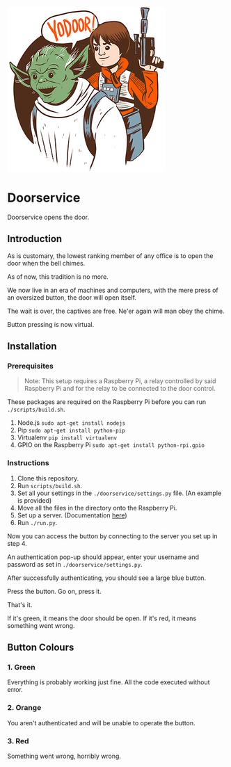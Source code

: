 ![Yodoor](yodoor.png)
# Doorservice

Doorservice opens the door.

## Introduction

As is customary, the lowest ranking member of any office is to open the door
when the bell chimes.

As of now, this tradition is no more.

We now live in an era of machines and computers, with the mere press of an
oversized button, the door will open itself.

The wait is over, the captives are free. Ne'er again will man obey the chime.

Button pressing is now virtual.

## Installation

### Prerequisites
>Note: This setup requires a Raspberry Pi, a relay controlled by said Raspberry
Pi and for the relay to be connected to the door control.

These packages are required on the Raspberry Pi before you can run `./scripts/build.sh`.

1. Node.js `sudo apt-get install nodejs`
2. Pip `sudo apt-get install python-pip`
3. Virtualenv `pip install virtualenv`
4. GPIO on the Raspberry Pi `sudo apt-get install python-rpi.gpio`

### Instructions
1. Clone this repository.
2. Run  `scripts/build.sh`.
3. Set all your settings in the `./doorservice/settings.py` file. (An example is provided)
3. Move all the files in the directory onto the Raspberry Pi.
4. Set up a server. (Documentation [here](http://flask.pocoo.org/docs/deploying/wsgi-standalone/))
5. Run `./run.py`.

Now you can access the button by connecting to the server you set up in step 4.

An authentication pop-up should appear, enter your username and password as set
in `./doorservice/settings.py`.

After successfully authenticating, you should see a large blue button.

Press the button. Go on, press it.

That's it.

If it's green, it means the door should be open. If it's red, it means something
went wrong.

## Button Colours

### 1. Green
Everything is probably working just fine. All the code executed without error.

### 2. Orange
You aren't authenticated and will be unable to operate the button.

### 3. Red
Something went wrong, horribly wrong.
